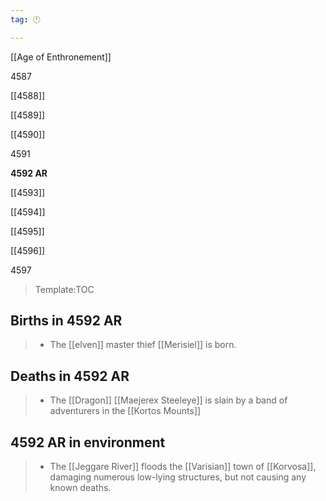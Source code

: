 ```yaml
---
tag: 🕛

---
```

[[Age of Enthronement]]


4587

[[4588]]

[[4589]]

[[4590]]

4591

**4592 AR**

[[4593]]

[[4594]]

[[4595]]

[[4596]]

4597

>  Template:TOC




## Births in 4592 AR

>  - The [[elven]] master thief [[Merisiel]] is born.


## Deaths in 4592 AR

>  - The [[Dragon]] [[Maejerex Steeleye]] is slain by a band of adventurers in the [[Kortos Mounts]]


## 4592 AR in environment

>  - The [[Jeggare River]] floods the [[Varisian]] town of [[Korvosa]], damaging numerous low-lying structures, but not causing any known deaths.






